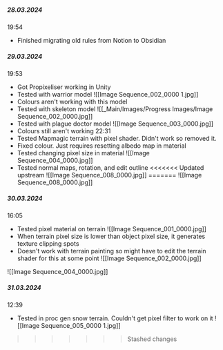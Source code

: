 ##### 28.03.2024
19:54
- Finished migrating old rules from Notion to Obsidian 
##### 29.03.2024
19:53
- Got Propixeliser working in Unity
- Tested with warrior model
![[Image Sequence_002_0000 1.jpg]]
- Colours aren't working with this model
- Tested with skeleton model
![[_Main/Images/Progress Images/Image Sequence_002_0000.jpg]]
- Tested with plague doctor model
![[Image Sequence_003_0000.jpg]]
- Colours still aren't working
22:31
- Tested Mapmagic terrain with pixel shader. Didn't work so removed it.
- Fixed colour. Just requires resetting albedo map in material
- Tested changing pixel size in material
![[Image Sequence_004_0000.jpg]]
- Tested normal maps, rotation, and edit outline
<<<<<<< Updated upstream
![[Image Sequence_008_0000.jpg]]
=======
![[Image Sequence_008_0000.jpg]]
##### 30.03.2024
16:05
- Tested pixel material on terrain
![[Image Sequence_001_0000.jpg]]
- When terrain pixel size is lower than object pixel size, it generates texture clipping spots
- Doesn't work with terrain painting so might have to edit the terrain shader for this at some point
![[Image Sequence_002_0000.jpg]]

![[Image Sequence_004_0000.jpg]]

##### 31.03.2024
12:39
- Tested in proc gen snow terrain. Couldn't get pixel filter to work on it
![[Image Sequence_005_0000 1.jpg]]
>>>>>>> Stashed changes
